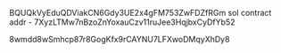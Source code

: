 BQUQkVyEduQDViakCN6Gdy3UE2x4gFM753ZwFDZfRGm
sol contract addr - 7XyzLTMw7nBzoZnYoxauCzv11ruJee3HqjbxCyDfYb52

8wmdd8wSmhcp87r8GogKfx9rCAYNU7LFXwoDMqyXhDy8
